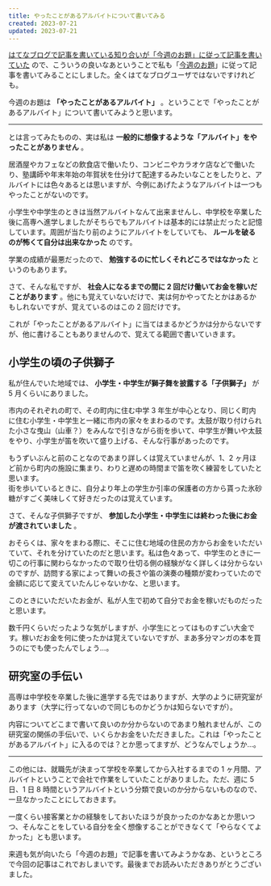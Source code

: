 ```yaml
---
title: やったことがあるアルバイトについて書いてみる
created: 2023-07-21
updated: 2023-07-21
---
```


[はてなブログで記事を書いている知り合いが「今週のお題」に従って記事を書いていた](https://exasgem.hatenablog.jp/entry/2023/07/16/034617) ので、こういうの良いなあということで私も「[今週のお題](https://blog.hatena.ne.jp/-/campaign/odai)」に従って記事を書いてみることにしました。全くはてなブログユーザではないですけれども。

今週のお題は **「やったことがあるアルバイト」** 。ということで「やったことがあるアルバイト」について書いてみようと思います。

---

とは言ってみたものの、実は私は **一般的に想像するような「アルバイト」をやったことがありません** 。

居酒屋やカフェなどの飲食店で働いたり、コンビニやカラオケ店などで働いたり、塾講師や年末年始の年賀状を仕分けて配達するみたいなことをしたりと、アルバイトには色々あるとは思いますが、今例にあげたようなアルバイトは一つもやったことがないのです。

小学生や中学生のときは当然アルバイトなんて出来ませんし、中学校を卒業した後に高専へ進学しましたがそちらでもアルバイトは基本的には禁止だったと記憶しています。周囲が当たり前のようにアルバイトをしていても、 **ルールを破るのが怖くて自分は出来なかった** のです。

学業の成績が最悪だったので、 **勉強するのに忙しくそれどころではなかった** というのもあります。

さて、そんな私ですが、 **社会人になるまでの間に 2 回だけ働いてお金を稼いだことがあります** 。他にも覚えていないだけで、実は何かやってたとかはあるかもしれないですが、覚えているのはこの 2 回だけです。

これが「やったことがあるアルバイト」に当てはまるかどうかは分からないですが、他に書けることもありませんので、覚えてる範囲で書いていきます。

## 小学生の頃の子供獅子

私が住んでいた地域では、 **小学生・中学生が獅子舞を披露する「子供獅子」** が 5 月くらいにありました。

市内のそれぞれの町で、その町内に住む中学 3 年生が中心となり、同じく町内に住む小学生・中学生と一緒に市内の家々をまわるのです。太鼓が取り付けられた小さな曳山（山車？）をみんなで引きながら街を歩いて、中学生が舞いや太鼓をやり、小学生が笛を吹いて盛り上げる、そんな行事があったのです。

もうずいぶんと前のことなのであまり詳しくは覚えていませんが、1、2 ヶ月ほど前から町内の施設に集まり、わりと遅めの時間まで笛を吹く練習をしていたと思います。  
街を歩いているときに、自分より年上の学生か引率の保護者の方から貰った氷砂糖がすごく美味しくて好きだったのは覚えています。

さて、そんな子供獅子ですが、 **参加した小学生・中学生には終わった後にお金が渡されていました** 。

おそらくは、家々をまわる際に、そこに住む地域の住民の方からお金をいただいていて、それを分けていたのだと思います。私は色々あって、中学生のときに一切この行事に関わらなかったので取り仕切る側の経験がなく詳しくは分からないのですが、訪問する家によって舞いの長さや笛の演奏の種類が変わっていたので金額に応じて変えていたんじゃないかな、と思います。

このときにいただいたお金が、私が人生で初めて自分でお金を稼いだものだったと思います。

数千円くらいだったような気がしますが、小学生にとってはものすごい大金です。稼いだお金を何に使ったかは覚えていないですが、まあ多分マンガの本を買うのにでも使ったんでしょう…。

## 研究室の手伝い

高専は中学校を卒業した後に進学する先ではありますが、大学のように研究室があります（大学に行ってないので同じものかどうかは知らないですが）。

内容についてどこまで書いて良いのか分からないのであまり触れませんが、この研究室の関係の手伝いで、いくらかお金をいただきました。これは「やったことがあるアルバイト」に入るのでは？とか思ってますが、どうなんでしょうか…。

---

この他には、就職先が決まって学校を卒業してから入社するまでの 1 ヶ月間、アルバイトということで会社で作業をしていたことがありました。ただ、週に 5 日、1 日 8 時間というアルバイトという分類で良いのか分からないものなので、一旦なかったことにしておきます。

一度くらい接客業とかの経験をしておいたほうが良かったのかなあとか思いつつ、そんなことをしている自分を全く想像することができなくて「やらなくてよかった」とも思います。

来週も気が向いたら「今週のお題」で記事を書いてみようかなあ、というところで今回の記事はこれでおしまいです。最後までお読みいただきありがとうございました。
